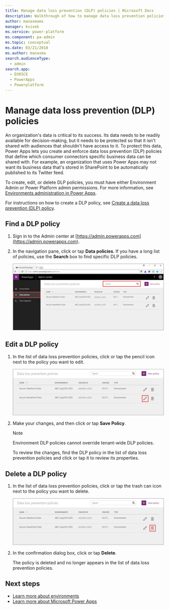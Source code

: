 ```yaml
---
title: Manage data loss prevention (DLP) policies | Microsoft Docs
description: Walkthrough of how to manage data loss prevention policies for Power Apps.
author: manasmams
manager: kvivek
ms.service: power-platform
ms.component: pa-admin
ms.topic: conceptual
ms.date: 03/21/2018
ms.author: manasma
search.audienceType: 
  - admin
search.app: 
  - D365CE
  - PowerApps
  - Powerplatform
---
```


# Manage data loss prevention (DLP) policies
An organization's data is critical to its success. Its data needs to be readily available for decision-making, but it needs to be protected so that it isn't shared with audiences that shouldn't have access to it. To protect this data, Power Apps lets you create and enforce data loss prevention (DLP) policies that define which consumer connectors specific business data can be shared with. For example, an organization that uses Power Apps may not want its business data that's stored in SharePoint to be automatically published to its Twitter feed.

To create, edit, or delete DLP policies, you must have either Environment Admin or Power Platform admin permissions. For more information, see [Environments administration in Power Apps](environments-administration.md).

For instructions on how to create a DLP policy, see [Create a data loss prevention (DLP) policy](create-dlp-policy.md).

## Find a DLP policy
1. Sign in to the Admin center at [https://admin.powerapps.com](https://admin.powerapps.com).
2. In the navigation pane, click or tap **Data policies**. If you have a long list of policies, use the **Search** box to find specific DLP policies.

    ![](./media/prevent-data-loss/data-policies.png)

## Edit a DLP policy
1. In the list of data loss prevention policies, click or tap the pencil icon next to the policy you want to edit.

    ![Sign in](./media/prevent-data-loss/3.png)
2. Make your changes, and then click or tap **Save Policy**.

    > [!NOTE]
    > Environment DLP policies cannot override tenant-wide DLP policies.
    >
    >

    To review the changes, find the DLP policy in the list of data loss prevention policies and click or tap it to review its properties.

## Delete a DLP policy
1. In the list of data loss prevention policies, click or tap the trash can icon next to the policy you want to delete.

    ![Sign in](./media/prevent-data-loss/3-delete.png)
4. In the confirmation dialog box, click or tap **Delete**.

    The policy is deleted and no longer appears in the list of data loss prevention policies.

## Next steps
* [Learn more about environments](environments-administration.md)
* [Learn more about Microsoft Power Apps](/powerapps/maker/canvas-apps/getting-started)
